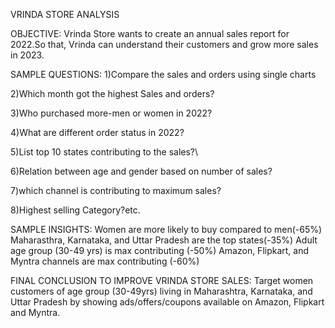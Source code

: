 VRINDA STORE ANALYSIS

OBJECTIVE:
Vrinda Store wants to create an annual sales report for 2022.So that, Vrinda can understand their customers and grow more sales in 2023.

SAMPLE QUESTIONS:
1)Compare the sales and orders using single charts

2)Which month got the highest Sales and orders?

3)Who purchased more-men or women in 2022?

4)What are different order status in 2022?

5)List top 10 states contributing to the sales?\

6)Relation between age and gender based on number of sales?

7)which channel is contributing to maximum sales?

8)Highest selling Category?etc.

SAMPLE INSIGHTS:
Women are more likely to buy compared to men(-65%)
Maharasthra, Karnataka, and Uttar Pradesh are the top states(-35%)
Adult age group (30-49 yrs) is max contributing (-50%)
Amazon, Flipkart, and Myntra channels are max contributing (-60%)

FINAL CONCLUSION TO IMPROVE VRINDA STORE SALES:
Target women customers of age group (30-49yrs) living in Maharashtra, Karnataka, and Uttar Pradesh by showing ads/offers/coupons available on Amazon, Flipkart and Myntra. 

